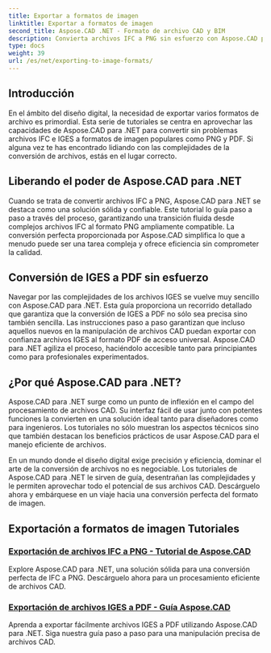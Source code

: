 ```yaml
---
title: Exportar a formatos de imagen
linktitle: Exportar a formatos de imagen
second_title: Aspose.CAD .NET - Formato de archivo CAD y BIM
description: Convierta archivos IFC a PNG sin esfuerzo con Aspose.CAD para .NET. Descubra el procesamiento y la descarga de archivos CAD sin interrupciones para una manipulación eficiente de los archivos.
type: docs
weight: 39
url: /es/net/exporting-to-image-formats/
---
```


## Introducción

En el ámbito del diseño digital, la necesidad de exportar varios formatos de archivo es primordial. Esta serie de tutoriales se centra en aprovechar las capacidades de Aspose.CAD para .NET para convertir sin problemas archivos IFC e IGES a formatos de imagen populares como PNG y PDF. Si alguna vez te has encontrado lidiando con las complejidades de la conversión de archivos, estás en el lugar correcto.

## Liberando el poder de Aspose.CAD para .NET

Cuando se trata de convertir archivos IFC a PNG, Aspose.CAD para .NET se destaca como una solución sólida y confiable. Este tutorial lo guía paso a paso a través del proceso, garantizando una transición fluida desde complejos archivos IFC al formato PNG ampliamente compatible. La conversión perfecta proporcionada por Aspose.CAD simplifica lo que a menudo puede ser una tarea compleja y ofrece eficiencia sin comprometer la calidad.

## Conversión de IGES a PDF sin esfuerzo

Navegar por las complejidades de los archivos IGES se vuelve muy sencillo con Aspose.CAD para .NET. Esta guía proporciona un recorrido detallado que garantiza que la conversión de IGES a PDF no sólo sea precisa sino también sencilla. Las instrucciones paso a paso garantizan que incluso aquellos nuevos en la manipulación de archivos CAD puedan exportar con confianza archivos IGES al formato PDF de acceso universal. Aspose.CAD para .NET agiliza el proceso, haciéndolo accesible tanto para principiantes como para profesionales experimentados.

## ¿Por qué Aspose.CAD para .NET?

Aspose.CAD para .NET surge como un punto de inflexión en el campo del procesamiento de archivos CAD. Su interfaz fácil de usar junto con potentes funciones la convierten en una solución ideal tanto para diseñadores como para ingenieros. Los tutoriales no sólo muestran los aspectos técnicos sino que también destacan los beneficios prácticos de usar Aspose.CAD para el manejo eficiente de archivos.

En un mundo donde el diseño digital exige precisión y eficiencia, dominar el arte de la conversión de archivos no es negociable. Los tutoriales de Aspose.CAD para .NET le sirven de guía, desentrañan las complejidades y le permiten aprovechar todo el potencial de sus archivos CAD. Descárguelo ahora y embárquese en un viaje hacia una conversión perfecta del formato de imagen.
## Exportación a formatos de imagen Tutoriales
### [Exportación de archivos IFC a PNG - Tutorial de Aspose.CAD](./exporting-ifc-files-to-png/)
Explore Aspose.CAD para .NET, una solución sólida para una conversión perfecta de IFC a PNG. Descárguelo ahora para un procesamiento eficiente de archivos CAD.
### [Exportación de archivos IGES a PDF - Guía Aspose.CAD](./exporting-iges-files-to-pdf/)
Aprenda a exportar fácilmente archivos IGES a PDF utilizando Aspose.CAD para .NET. Siga nuestra guía paso a paso para una manipulación precisa de archivos CAD.